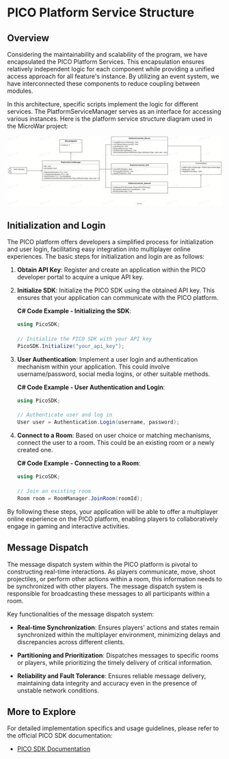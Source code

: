 # PICO Platform Service Structure

## Overview
Considering the maintainability and scalability of the program, we have encapsulated the PICO Platform Services. This encapsulation ensures relatively independent logic for each component while providing a unified access approach for all feature's instance. By utilizing an event system, we have interconnected these components to reduce coupling between modules.

In this architecture, specific scripts implement the logic for different services. The PlatformServiceManager serves as an interface for accessing various instances. Here is the platform service structure diagram used in the MicroWar project:

![PICO Platform Service Structure](/Documentation/Files/PlatformServiceStructure.jpg)

## Initialization and Login

The PICO platform offers developers a simplified process for initialization and user login, facilitating easy integration into multiplayer online experiences. The basic steps for initialization and login are as follows:

1. **Obtain API Key**: Register and create an application within the PICO developer portal to acquire a unique API key.

2. **Initialize SDK**: Initialize the PICO SDK using the obtained API key. This ensures that your application can communicate with the PICO platform.

   **C# Code Example - Initializing the SDK**:
   
   ```csharp
   using PicoSDK;

   // Initialize the PICO SDK with your API key
   PicoSDK.Initialize("your_api_key");
   ```

3. **User Authentication**: Implement a user login and authentication mechanism within your application. This could involve username/password, social media logins, or other suitable methods.

   **C# Code Example - User Authentication and Login**:
   
   ```csharp
   using PicoSDK;

   // Authenticate user and log in
   User user = Authentication.Login(username, password);
   ```

4. **Connect to a Room**: Based on user choice or matching mechanisms, connect the user to a room. This could be an existing room or a newly created one.

   **C# Code Example - Connecting to a Room**:
   
   ```csharp
   using PicoSDK;

   // Join an existing room
   Room room = RoomManager.JoinRoom(roomId);
   ```

By following these steps, your application will be able to offer a multiplayer online experience on the PICO platform, enabling players to collaboratively engage in gaming and interactive activities.
## Message Dispatch

The message dispatch system within the PICO platform is pivotal to constructing real-time interactions. As players communicate, move, shoot projectiles, or perform other actions within a room, this information needs to be synchronized with other players. The message dispatch system is responsible for broadcasting these messages to all participants within a room.

Key functionalities of the message dispatch system:

- **Real-time Synchronization**: Ensures players' actions and states remain synchronized within the multiplayer environment, minimizing delays and discrepancies across different clients.

- **Partitioning and Prioritization**: Dispatches messages to specific rooms or players, while prioritizing the timely delivery of critical information.

- **Reliability and Fault Tolerance**: Ensures reliable message delivery, maintaining data integrity and accuracy even in the presence of unstable network conditions.



## More to Explore

For detailed implementation specifics and usage guidelines, please refer to the official PICO SDK documentation:

- [PICO SDK Documentation](https://pico-sdk-docs.example.com)
